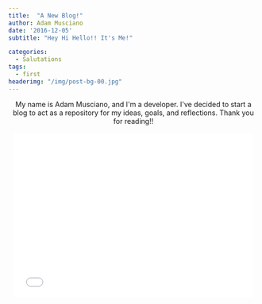 ```yaml
---
title:  "A New Blog!"
author: Adam Musciano
date: '2016-12-05'
subtitle: "Hey Hi Hello!! It's Me!"

categories:
  - Salutations
tags:
  - first
headerimg: "/img/post-bg-00.jpg"
---
```



<div style="text-align:center;">
  My name is Adam Musciano, and I'm a developer. I've decided to start a blog to act as a repository for my ideas,
  goals, and reflections. Thank you for reading!!

  <br>
  <br>

  <iframe src="//giphy.com/embed/3o7TKnqKj5vE0kC0ik?html5=true" width="480" height="330" frameBorder="0" class="giphy-embed" allowFullScreen></iframe>

</div>
